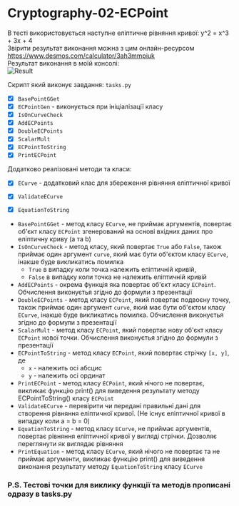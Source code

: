 # Cryptography-02-ECPoint

В тесті використовується наступне еліптичне рівняння кривої: y^2 = x^3 + 3x + 4\
Звірити результат виконання можна з цим онлайн-ресурсом https://www.desmos.com/calculator/3ah3mmpiuk \
Результат виконання в моїй консолі:\
![Result](https://i.imgur.com/NKhPNhg.png)

Скрипт який виконує завдання: `tasks.py`

- [x] `BasePointGGet`
- [x] `ECPointGen` - виконується при ініціалізації класу
- [x] `IsOnCurveCheck`
- [x] `AddECPoints`
- [x] `DoubleECPoints`
- [x] `ScalarMult`
- [x] `ECPointToString`
- [x] `PrintECPoint`

Додатково реалізовані методи та класи:

- [x] `ECurve` - додатковий клас для збереження рівняння еліптичної кривої
- [x] `ValidateECurve`
- [x] `EquationToString`



- `BasePointGGet` - метод класу `ECurve`, не приймає аргументів, повертає об'єкт класу `ECPoint` згенерований на основі вхідних даних про еліптичну криву (a та b)
- `IsOnCurveCheck` - метод класу, який повертає `True` або `False`, також приймає один аргумент `curve`, який має бути об'єктом класу `ECurve`, інакше буде викликатись помилка
  - `True` в випадку коли точка належить еліптичній кривій, 
  - `False` в випадку коли точка не належить еліптичній кривій
- `AddECPoints` - окрема функція яка повертає об'єкт класу `ECPoint`. Обчислення виконуєтья згідно до формули з презентації
- `DoubleECPoints` - метод класу `ECPoint`, який повертає подвоєну точку, також приймає один аргумент `curve`, який має бути об'єктом класу `ECurve`, інакше буде викликатись помилка. Обчислення виконуєтья згідно до формули з презентації
- `ScalarMult` - метод класу `ECPoint`, який повертає нову об'єкт класу `ECPoint` нової точки. Обчислення виконуєтья згідно до формули з презентації
- `ECPointToString` - метод класу `ECPoint`, який повертає стрічку `[x, y]`, де 
  - `x` - належить осі абсцис
  - `y` - належить осі ординат
- `PrintECPoint` - метод класу `ECPoint`, який нічого не повертає, викликає функцію print() для виведення результату методу ECPointToString() класу `ECPoint`
- `ValidateECurve` - перевірити чи передані правильні дані для створення рівняння еліптичної кривої. (Не існує еліптичної кривої в випадку коли a = b = 0)
- `EquationToString` - метод класу `ECurve`, не приймає аргументів, повертає рівняння еліптичної кривої у вигляді стрічки. Дозволяє переглянути як виглядає рівняння
- `PrintEquation` - метод класу `ECurve`, який нічого не повертає та не приймає аргументи, викликає функцію print() для виведення виконання результату методу `EquationToString` класу `ECurve`

### P.S. Тестові точки для виклику функції та методів прописані одразу в tasks.py
